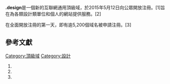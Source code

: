 **.design**是一個新的互聯網通用頂級域，於2015年5月12日向公眾開放注冊。\[1\]旨在為各類設計類單位和個人的網站提供服務。\[2\]

在全面開放注冊的第一天，即有逾5,200個域名被申請注冊。\[3\]

## 參考文獻

[Category:頂級域](https://zh.wikipedia.org/wiki/Category:頂級域 "wikilink")
[Category:設計](https://zh.wikipedia.org/wiki/Category:設計 "wikilink")

1.
2.
3.